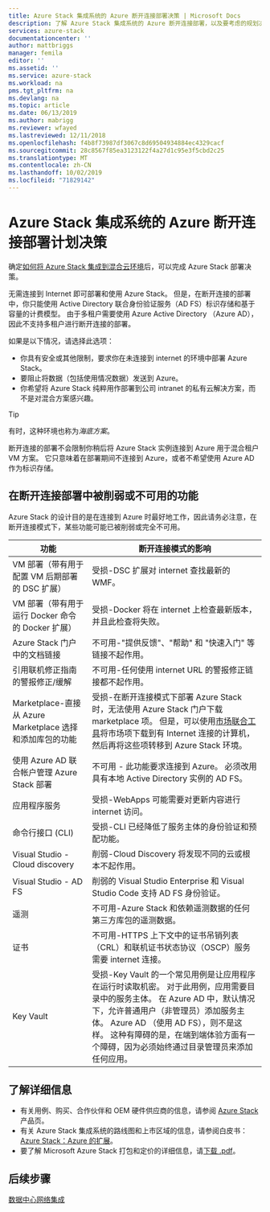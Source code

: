 ```yaml
---
title: Azure Stack 集成系统的 Azure 断开连接部署决策 | Microsoft Docs
description: 了解 Azure Stack 集成系统的 Azure 断开连接部署，以及要考虑的规划决策。
services: azure-stack
documentationcenter: ''
author: mattbriggs
manager: femila
editor: ''
ms.assetid: ''
ms.service: azure-stack
ms.workload: na
pms.tgt_pltfrm: na
ms.devlang: na
ms.topic: article
ms.date: 06/13/2019
ms.author: mabrigg
ms.reviewer: wfayed
ms.lastreviewed: 12/11/2018
ms.openlocfilehash: f4b8f73987df3067c8d69504934884ec4329cacf
ms.sourcegitcommit: 28c8567f85ea3123122f4a27d1c95e3f5cbd2c25
ms.translationtype: MT
ms.contentlocale: zh-CN
ms.lasthandoff: 10/02/2019
ms.locfileid: "71829142"
---
```

# <a name="azure-disconnected-deployment-planning-decisions-for-azure-stack-integrated-systems"></a>Azure Stack 集成系统的 Azure 断开连接部署计划决策
确定[如何将 Azure Stack 集成到混合云环境](azure-stack-connection-models.md)后，可以完成 Azure Stack 部署决策。

无需连接到 Internet 即可部署和使用 Azure Stack。 但是，在断开连接的部署中，你只能使用 Active Directory 联合身份验证服务（AD FS）标识存储和基于容量的计费模型。 由于多租户需要使用 Azure Active Directory （Azure AD），因此不支持多租户进行断开连接的部署。

如果是以下情况，请选择此选项：
- 你具有安全或其他限制，要求你在未连接到 internet 的环境中部署 Azure Stack。
- 要阻止将数据（包括使用情况数据）发送到 Azure。
- 你希望将 Azure Stack 纯粹用作部署到公司 intranet 的私有云解决方案，而不是对混合方案感兴趣。

> [!TIP]
> 有时，这种环境也称为*海底方案*。

断开连接的部署不会限制你稍后将 Azure Stack 实例连接到 Azure 用于混合租户 VM 方案。 它只意味着在部署期间不连接到 Azure，或者不希望使用 Azure AD 作为标识存储。

## <a name="features-that-are-impaired-or-unavailable-in-disconnected-deployments"></a>在断开连接部署中被削弱或不可用的功能 
Azure Stack 的设计目的是在连接到 Azure 时最好地工作，因此请务必注意，在断开连接模式下，某些功能可能已被削弱或完全不可用。

|功能|断开连接模式的影响|
|-----|-----|
|VM 部署（带有用于配置 VM 后期部署的 DSC 扩展）|受损-DSC 扩展对 internet 查找最新的 WMF。|
|VM 部署（带有用于运行 Docker 命令的 Docker 扩展）|受损-Docker 将在 internet 上检查最新版本，并且此检查将失败。|
|Azure Stack 门户中的文档链接|不可用-"提供反馈"、"帮助" 和 "快速入门" 等链接不起作用。|
|引用联机修正指南的警报修正/缓解|不可用-任何使用 internet URL 的警报修正链接都不起作用。|
|Marketplace-直接从 Azure Marketplace 选择和添加库包的功能|受损-在断开连接模式下部署 Azure Stack 时，无法使用 Azure Stack 门户下载 marketplace 项。 但是，可以使用[市场联合工具](azure-stack-download-azure-marketplace-item.md)将市场项下载到有 Internet 连接的计算机，然后再将这些项转移到 Azure Stack 环境。|
|使用 Azure AD 联合帐户管理 Azure Stack 部署|不可用 - 此功能要求连接到 Azure。 必须改用具有本地 Active Directory 实例的 AD FS。|
|应用程序服务|受损-WebApps 可能需要对更新内容进行 internet 访问。|
|命令行接口 (CLI)|受损-CLI 已经降低了服务主体的身份验证和预配功能。|
|Visual Studio - Cloud discovery|削弱-Cloud Discovery 将发现不同的云或根本不起作用。|
|Visual Studio - AD FS|削弱的 Visual Studio Enterprise 和 Visual Studio Code 支持 AD FS 身份验证。
遥测|不可用-Azure Stack 和依赖遥测数据的任何第三方库包的遥测数据。|
|证书|不可用-HTTPS 上下文中的证书吊销列表（CRL）和联机证书状态协议（OSCP）服务需要 internet 连接。|
|Key Vault|受损-Key Vault 的一个常见用例是让应用程序在运行时读取机密。 对于此用例，应用需要目录中的服务主体。 在 Azure AD 中，默认情况下，允许普通用户（非管理员）添加服务主体。 Azure AD （使用 AD FS），则不是这样。 这种有障碍的是，在端到端体验方面有一个障碍，因为必须始终通过目录管理员来添加任何应用。

## <a name="learn-more"></a>了解详细信息
- 有关用例、购买、合作伙伴和 OEM 硬件供应商的信息，请参阅 [Azure Stack](https://azure.microsoft.com/overview/azure-stack/) 产品页。
- 有关 Azure Stack 集成系统的路线图和上市区域的信息，请参阅白皮书：[Azure Stack：Azure 的扩展](https://azure.microsoft.com/resources/azure-stack-an-extension-of-azure/)。 
- 要了解 Microsoft Azure Stack 打包和定价的详细信息，请[下载 .pdf](https://azure.microsoft.com/mediahandler/files/resourcefiles/5bc3f30c-cd57-4513-989e-056325eb95e1/Azure-Stack-packaging-and-pricing-datasheet.pdf)。 

## <a name="next-steps"></a>后续步骤
[数据中心网络集成](azure-stack-network.md)
